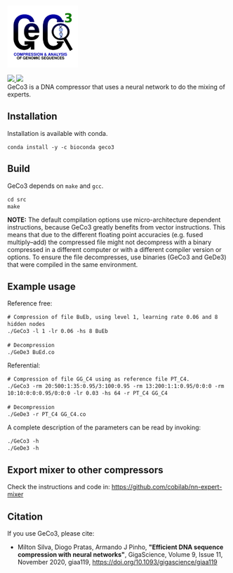 <p align="left">
     <img src="https://github.com/cobilab/geco3/blob/master/geco3.png?raw=true" alt="GeCo3" height="140"/>
</p>
<a href="https://anaconda.org/bioconda/geco3"> <img src="https://anaconda.org/bioconda/geco3/badges/downloads.svg" /> </a>
<a href="https://anaconda.org/bioconda/geco3"> <img src="https://anaconda.org/bioconda/geco3/badges/platforms.svg" /> </a>

<br>
GeCo3 is a DNA compressor that uses a neural network to do the mixing of experts.

Installation
---
Installation is available with conda.
```
conda install -y -c bioconda geco3
```

Build
----
GeCo3 depends on `make` and `gcc`.

```
cd src
make
```
**NOTE:** The default compilation options use micro-architecture dependent instructions, because GeCo3 greatly benefits from vector instructions. This means that due to the different floating point accuracies (e.g. fused multiply–add) the compressed file might not decompress with a binary compressed in a different computer or with a different compiler version or options. To ensure the file decompresses, use binaries (GeCo3 and GeDe3) that were compiled in the same environment.

Example usage
----
Reference free:
```
# Compression of file BuEb, using level 1, learning rate 0.06 and 8 hidden nodes
./GeCo3 -l 1 -lr 0.06 -hs 8 BuEb

# Decompression
./GeDe3 BuEd.co
```

Referential:
```
# Compression of file GG_C4 using as reference file PT_C4.
./GeCo3 -rm 20:500:1:35:0.95/3:100:0.95 -rm 13:200:1:1:0.95/0:0:0 -rm 10:10:0:0:0.95/0:0:0 -lr 0.03 -hs 64 -r PT_C4 GG_C4

# Decompression
./GeDe3 -r PT_C4 GG_C4.co
```

A complete description of the parameters can be read by invoking:
```
./GeCo3 -h
./GeDe3 -h
```

Export mixer to other compressors
----
Check the instructions and code in: https://github.com/cobilab/nn-expert-mixer

Citation
----
If you use GeCo3, please cite:
* Milton Silva, Diogo Pratas, Armando J Pinho, **"Efficient DNA sequence compression with neural networks"**, GigaScience, Volume 9, Issue 11, November 2020, giaa119, https://doi.org/10.1093/gigascience/giaa119
